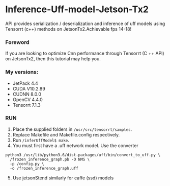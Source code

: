 # Inference-Uff-model-Jetson-Tx2
API provides serialization / deserialization and inference of uff models using Tensorrt (c++) methods on JetsonTx2.Achievable fps 14-18!

### Foreword
If you are looking to optimize Cnn performance through Tensorrt (C ++ API) on JetsonTx2, then this tutorial may help you.

### My versions:
- JetPack 4.4
- CUDA V10.2.89
- CUDNN 8.0.0
- OpenCV 4.4.0
- Tensorrt 7.1.3

### RUN
1. Place the supplied folders in ```/usr/src/tensorrt/samples```.
2. Replace Makefile and Makefile.config respectively.
3. Run ```/inferUffModel$ make```. 
4. You must first have a .uff network model. Use the converter
```
python3 /usr/lib/python3.6/dist-packages/uff/bin/convert_to_uff.py \
  /frozen_inference_graph.pb -O NMS \
  -p /config.py \
  -o /frozen_inference_graph.uff
```
5. Use jetsonStend similarly for caffe (ssd) models
